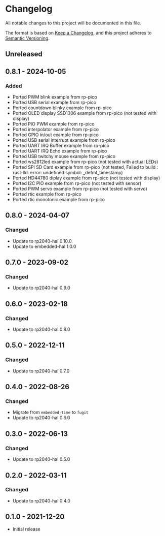 # Changelog

All notable changes to this project will be documented in this file.

The format is based on [Keep a Changelog](https://keepachangelog.com/en/1.0.0/),
and this project adheres to [Semantic Versioning](https://semver.org/spec/v2.0.0.html).

## Unreleased

## 0.8.1 - 2024-10-05

### Added

- Ported PWM blink example from rp-pico
- Ported USB serial example from rp-pico
- Ported countdown blinky example from rp-pico
- Ported OLED display SSD1306 example from rp-pico (not tested with display)
- Ported PIO PWM example from rp-pico
- Ported interpolator example from rp-pico
- Ported GPIO in/out example from rp-pico
- Ported USB serial interrupt example from rp-pico
- Ported UART IRQ Buffer example from rp-pico
- Ported UART IRQ Echo example from rp-pico
- Ported USB twitchy mouse example from rp-pico
- Ported ws2812led example from rp-pico (not tested with actual LEDs)
- Ported SPI SD Card example from rp-pico (not tested, Failed to build : rust-lld: error: undefined symbol: _defmt_timestamp)
- Ported HD44780 diplay example from rp-pico (not tested with display)
- Ported I2C PIO example from rp-pico (not tested with sensor)
- Ported PWM servo example from rp-pico (not tested with servo)
- Ported rtic example from rp-pico
- Ported rtic monotonic example from rp-pico

## 0.8.0 - 2024-04-07

### Changed

- Update to rp2040-hal 0.10.0
- Update to embedded-hal 1.0.0

## 0.7.0 - 2023-09-02

### Changed

- Update to rp2040-hal 0.9.0

## 0.6.0 - 2023-02-18

### Changed

- Update to rp2040-hal 0.8.0

## 0.5.0 - 2022-12-11

### Changed

- Update to rp2040-hal 0.7.0

## 0.4.0 - 2022-08-26

### Changed

- Migrate from `embedded-time` to `fugit`
- Update to rp2040-hal 0.6.0

## 0.3.0 - 2022-06-13

### Changed

- Update to rp2040-hal 0.5.0

## 0.2.0 - 2022-03-11

### Changed

- Update to rp2040-hal 0.4.0

## 0.1.0 - 2021-12-20

- Initial release

